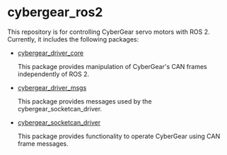# cybergear_ros2

This repository is for controlling CyberGear servo motors with ROS 2.
Currently, it includes the following packages:

+ [cybergear_driver_core](https://github.com/NaokiTakahashi12/cybergear_ros2/tree/main/cybergear_driver_core)

  This package provides manipulation of CyberGear's CAN frames independently of ROS 2.

+ [cybergear_driver_msgs](https://github.com/NaokiTakahashi12/cybergear_ros2/tree/main/cybergear_driver_msgs)

  This package provides messages used by the cybergear_socketcan_driver.

+ [cybergear_socketcan_driver](https://github.com/NaokiTakahashi12/cybergear_ros2/tree/main/cybergear_socketcan_driver)

  This package provides functionality to operate CyberGear using CAN frame messages.


